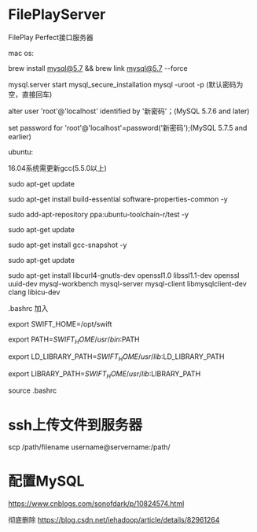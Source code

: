 # FilePlayServer
FilePlay Perfect接口服务器

mac os:

brew install mysql@5.7 && brew link mysql@5.7 --force

mysql.server start mysql_secure_installation
mysql -uroot -p (默认密码为空，直接回车)

alter user 'root'@'localhost' identified by '新密码'；(MySQL 5.7.6 and later)

set password for 'root'@'localhost'=password('新密码');(MySQL 5.7.5 and earlier)

ubuntu:

16.04系统需更新gcc(5.5.0以上)

sudo apt-get update

sudo apt-get install build-essential software-properties-common -y

sudo add-apt-repository ppa:ubuntu-toolchain-r/test -y

sudo apt-get update

sudo apt-get install gcc-snapshot -y

sudo apt-get update

sudo apt-get install libcurl4-gnutls-dev openssl1.0 libssl1.1-dev openssl uuid-dev mysql-workbench mysql-server mysql-client libmysqlclient-dev clang libicu-dev

.bashrc 加入

export SWIFT_HOME=/opt/swift

export PATH=$SWIFT_HOME/usr/bin:$PATH

export LD_LIBRARY_PATH=$SWIFT_HOME/usr/lib:$LD_LIBRARY_PATH

export LIBRARY_PATH=$SWIFT_HOME/usr/lib:$LIBRARY_PATH

source .bashrc

# ssh上传文件到服务器
scp /path/filename username@servername:/path/
# 配置MySQL
https://www.cnblogs.com/sonofdark/p/10824574.html

彻底删除
https://blog.csdn.net/iehadoop/article/details/82961264
